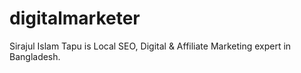 # digitalmarketer
Sirajul Islam Tapu is Local SEO, Digital &amp; Affiliate Marketing expert in Bangladesh.
